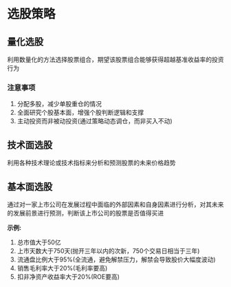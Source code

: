 # 选股策略

## 量化选股
利用数量化的方法选择股票组合，期望该股票组合能够获得超越基准收益率的投资行为

### 注意事项
1. 分配多股，减少单股重仓的情况
2. 全面研究个股基本面，增强个股判断逻辑和支撑
3. 主动投资而非被动投资(通过策略动态调仓，而非买入不动)

## 技术面选股
利用各种技术理论或技术指标来分析和预测股票的未来价格趋势


## 基本面选股

通过对一家上市公司在发展过程中面临的外部因素和自身因素进行分析，对其未来的发展前景进行预测，判断该上市公司的股票是否值得买进

**示例:**  
1. 总市值大于50亿
2. 上市天数大于750天(抛开三年以内的次新，750个交易日相当于三年)
3. 流通盘比例大于95%(全流通，避免解禁压力，解禁会导致股价大幅度波动)
4. 销售毛利率大于20%(毛利率要高)
5. 扣非净资产收益率大于20%(ROE要高)
